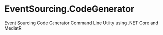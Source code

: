 # EventSourcing.CodeGenerator
Event Sourcing Code Generator Command Line Utility using .NET Core and MediatR
